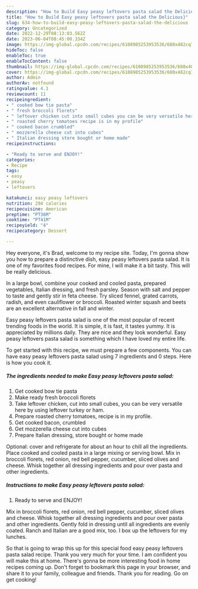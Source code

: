```yaml
---
description: "How to Build Easy peasy leftovers pasta salad the Delicious}"
title: "How to Build Easy peasy leftovers pasta salad the Delicious}"
slug: 634-how-to-build-easy-peasy-leftovers-pasta-salad-the-delicious
category: Uncategorized
date: 2022-12-29T08:13:03.562Z
date: 2023-06-04T08:45:00.334Z
image: https://img-global.cpcdn.com/recipes/6108985253953536/680x482cq70/easy-peasy-leftovers-pasta-salad-recipe-main-photo.jpg
hideToc: false
enableToc: true
enableTocContent: false
thumbnail: https://img-global.cpcdn.com/recipes/6108985253953536/680x482cq70/easy-peasy-leftovers-pasta-salad-recipe-main-photo.jpg
cover: https://img-global.cpcdn.com/recipes/6108985253953536/680x482cq70/easy-peasy-leftovers-pasta-salad-recipe-main-photo.jpg
author: Admin
authorAv: notfound
ratingvalue: 4.1
reviewcount: 11
recipeingredient:
- " cooked bow tie pasta"
- " fresh broccoli florets"
- " leftover chicken cut into small cubes you can be very versatile here by using leftover turkey or ham"
- " roasted cherry tomatoes recipe is in my profile"
- " cooked bacon crumbled"
- " mozzerella cheese cut into cubes"
- " Italian dressing store bought or home made"
recipeinstructions:

- "Ready to serve and ENJOY!"
categories:
- Recipe
tags:
- easy
- peasy
- leftovers

katakunci: easy peasy leftovers 
nutrition: 294 calories
recipecuisine: American
preptime: "PT36M"
cooktime: "PT41M"
recipeyield: "4"
recipecategory: Dessert

---
```



Hey everyone, it's Brad, welcome to my recipe site. Today, I'm gonna show you how to prepare a distinctive dish, easy peasy leftovers pasta salad. It is one of my favorites food recipes. For mine, I will make it a bit tasty. This will be really delicious.

In a large bowl, combine your cooked and cooled pasta, prepared vegetables, Italian dressing, and fresh parsley. Season with salt and pepper to taste and gently stir in feta cheese. Try sliced fennel, grated carrots, radish, and even cauliflower or broccoli. Roasted winter squash and beets are an excellent alternative in fall and winter.

Easy peasy leftovers pasta salad is one of the most popular of recent trending foods in the world. It is simple, it is fast, it tastes yummy. It is appreciated by millions daily. They are nice and they look wonderful. Easy peasy leftovers pasta salad is something which I have loved my entire life.


To get started with this recipe, we must prepare a few components. You can have easy peasy leftovers pasta salad using 7 ingredients and 0 steps. Here is how you cook it.

<!--inarticleads1-->

##### The ingredients needed to make Easy peasy leftovers pasta salad:

1. Get  cooked bow tie pasta
1. Make ready  fresh broccoli florets
1. Take  leftover chicken, cut into small cubes, you can be very versatile here by using leftover turkey or ham.
1. Prepare  roasted cherry tomatoes, recipe is in my profile.
1. Get  cooked bacon, crumbled
1. Get  mozzerella cheese cut into cubes
1. Prepare  Italian dressing, store bought or home made


Optional: cover and refrigerate for about an hour to chill all the ingredients. Place cooked and cooled pasta in a large mixing or serving bowl. Mix in broccoli florets, red onion, red bell pepper, cucumber, sliced olives and cheese. Whisk together all dressing ingredients and pour over pasta and other ingredients. 

<!--inarticleads2-->

##### Instructions to make Easy peasy leftovers pasta salad:


1. Ready to serve and ENJOY!

Mix in broccoli florets, red onion, red bell pepper, cucumber, sliced olives and cheese. Whisk together all dressing ingredients and pour over pasta and other ingredients. Gently fold in dressing until all ingredients are evenly coated. Ranch and Italian are a good mix, too. I box up the leftovers for my lunches. 

So that is going to wrap this up for this special food easy peasy leftovers pasta salad recipe. Thank you very much for your time. I am confident you will make this at home. There's gonna be more interesting food in home recipes coming up. Don't forget to bookmark this page in your browser, and share it to your family, colleague and friends. Thank you for reading. Go on get cooking!
